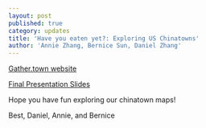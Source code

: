 ```yaml
---
layout: post
published: true
category: updates
title: 'Have you eaten yet?: Exploring US Chinatowns'
author: 'Annie Zhang, Bernice Sun, Daniel Zhang'
---
```

[Gather.town website](https://gather.town/app/THF6kZM3m0vXI4wk/chinatown_experience)

[Final Presentation Slides](https://docs.google.com/presentation/d/1CneSa6o06mBgsY1uDSDkA-4RwcMqWTK97LsQdwnNWf0/edit?usp=sharing)

Hope you have fun exploring our chinatown maps! 

Best,
Daniel, Annie, and Bernice

